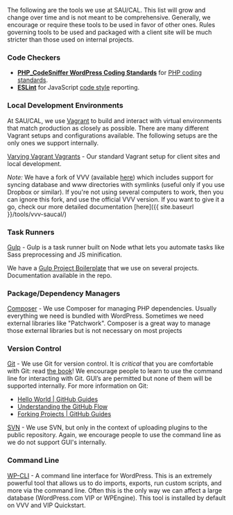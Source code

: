 The following are the tools we use at SAU/CAL. This list will grow and change over time and is not meant to be comprehensive. Generally, we encourage or require these tools to be used in favor of other ones. Rules governing tools to be used and packaged with a client site will be much stricter than those used on internal projects.

### Code Checkers

* **[PHP_CodeSniffer WordPress Coding Standards](https://github.com/WordPress-Coding-Standards/WordPress-Coding-Standards)** for [PHP coding standards](../php/#code-style--documentation).
* **[ESLint](https://eslint.org/)** for JavaScript [code style](../javascript/#code-style--documentation) reporting.

### Local Development Environments

At SAU/CAL, we use [Vagrant](https://www.vagrantup.com/) to build and interact with virtual environments that match production as closely as possible. There are many different Vagrant setups and configurations available. The following setups are the only ones we support internally.

[Varying Vagrant Vagrants](https://github.com/Varying-Vagrant-Vagrants/VVV/) - Our standard Vagrant setup for client sites and local development. 

*Note:* We have a fork of VVV (available [here](https://github.com/saucal/VVV/tree/saucal_version)) which includes support for syncing database and www directories with symlinks (useful only if you use Dropbox or similar). If you're not using several computers to work, then you can ignore this fork, and use the official VVV version. If you want to give it a go, check our more detailed documentation [here]({{ site.baseurl }}/tools/vvv-saucal/)

### Task Runners

[Gulp](https://gulpjs.com/) - Gulp is a task runner built on Node wthat lets you automate tasks like Sass preprocessing and JS minification.

We have a [Gulp Project Boilerplate](https://github.com/saucal/project-gulp-boilerplate) that we use on several projects. Documentation available in the repo.

### Package/Dependency Managers

[Composer](https://getcomposer.org) - We use Composer for managing PHP dependencies. Usually everything we need is bundled with WordPress. Sometimes we need external libraries like "Patchwork". Composer is a great way to manage those external libraries but is not necessary on most projects

### Version Control

[Git](https://git-scm.com) - We use Git for version control. It is _critical_ that you are comfortable with Git: read [the book](https://git-scm.com/book/en/v2)! We encourage people to learn to use the command line for interacting with Git. GUI’s are permitted but none of them will be supported internally. For more information on Git:

* [Hello World \| GitHub Guides](https://guides.github.com/activities/hello-world/)
* [Understanding the GitHub Flow](https://guides.github.com/introduction/flow/)
* [Forking Projects \| GitHub Guides](https://guides.github.com/activities/forking/)

[SVN](https://subversion.apache.org/) - We use SVN, but only in the context of uploading plugins to the public repository. Again, we encourage people to use the command line as we do not support GUI's internally.

### Command Line

[WP-CLI](https://wp-cli.org) - A command line interface for WordPress. This is an extremely powerful tool that allows us to do imports, exports, run custom scripts, and more via the command line. Often this is the only way we can affect a large database (WordPress.com VIP or WPEngine). This tool is installed by default on VVV and VIP Quickstart.
